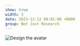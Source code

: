 ```yaml
---
show: true
width: 3
date: 2023-12-12 00:01:00 +0800
group: Not Just Research
---
```

<div>
    <img data-src="{{ 'assets/images/etc/3.jpg' | relative_url }}" class="lazy w-100 rounded" src="{{ '/assets/images/etc/3.jpg' | relative_url }}" data-toggle="tooltip" data-placement="top" title="Design the avatar">
</div>